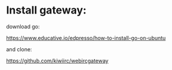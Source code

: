 # Install gateway:

download go:

https://www.educative.io/edpresso/how-to-install-go-on-ubuntu

and clone:

https://github.com/kiwiirc/webircgateway

